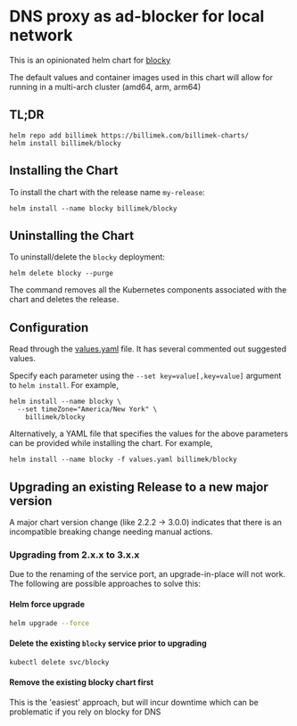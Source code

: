 # DNS proxy as ad-blocker for local network

This is an opinionated helm chart for [blocky](https://github.com/0xERR0R/blocky) 

The default values and container images used in this chart will allow for running in a multi-arch cluster (amd64, arm, arm64)

## TL;DR

```shell
helm repo add billimek https://billimek.com/billimek-charts/
helm install billimek/blocky
```

## Installing the Chart

To install the chart with the release name `my-release`:

```console
helm install --name blocky billimek/blocky
```

## Uninstalling the Chart

To uninstall/delete the `blocky` deployment:

```console
helm delete blocky --purge
```

The command removes all the Kubernetes components associated with the chart and deletes the release.

## Configuration

Read through the [values.yaml](https://github.com/billimek/billimek-charts/blob/master/charts/blocky/values.yaml) file. It has several commented out suggested values.

Specify each parameter using the `--set key=value[,key=value]` argument to `helm install`. For example,

```console
helm install --name blocky \
  --set timeZone="America/New York" \
    billimek/blocky
```

Alternatively, a YAML file that specifies the values for the above parameters can be provided while installing the chart. For example,

```console
helm install --name blocky -f values.yaml billimek/blocky
```

## Upgrading an existing Release to a new major version

A major chart version change (like 2.2.2 -> 3.0.0) indicates that there is an
incompatible breaking change needing manual actions.

### Upgrading from 2.x.x to 3.x.x

Due to the renaming of the service port, an upgrade-in-place will not work.  The following are possible approaches to solve this:

#### Helm force upgrade

```sh
helm upgrade --force
```

#### Delete the existing `blocky` service prior to upgrading

```sh
kubectl delete svc/blocky
```

#### Remove the existing blocky chart first

This is the 'easiest' approach, but will incur downtime which can be problematic if you rely on blocky for DNS

